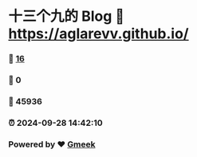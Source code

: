 # 十三个九的 Blog :link: https://aglarevv.github.io/ 
### :page_facing_up: [16](https://aglarevv.github.io//tag.html) 
### :speech_balloon: 0 
### :hibiscus: 45936 
### :alarm_clock: 2024-09-28 14:42:10 
### Powered by :heart: [Gmeek](https://github.com/Meekdai/Gmeek)
